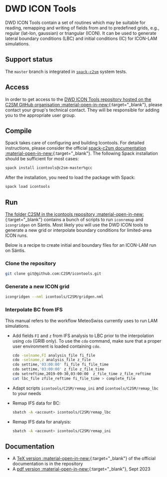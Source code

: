 
# DWD ICON Tools

DWD ICON Tools contain a set of routines which may be suitable for reading, remapping and writing of fields from and to predefined grids,
e.g., regular (lat-lon, gaussian) or triangular (ICON). It can be used to generate lateral boundary conditions (LBC) and initial conditions (IC) for ICON-LAM simulations.

## Support status

The `master` branch is integrated in [`spack-c2sm`](https://github.com/C2SM/spack-c2sm/) system tests.

## Access

In order to get access to the [DWD ICON Tools repository hosted on the C2SM GitHub organisation :material-open-in-new:](https://github.com/C2SM/icontools){:target="_blank"},
please contact your group's technical contact. They will be responsible for adding you to the appropriate user group.

## Compile

Spack takes care of configuring and building Icontools. For detailed instructions,
please consider the official [spack-c2sm documentation :material-open-in-new:](https://c2sm.github.io/spack-c2sm/latest){:target="_blank"}.
The following Spack installation should be sufficient for most cases:

```bash
spack install icontools@c2sm-master%gcc
```

After the installation, you need to load the package with Spack:

```bash
spack load icontools
```

## Run

[The folder C2SM in the icontools repository :material-open-in-new:](https://github.com/C2SM/icontools/tree/master/C2SM){:target="_blank"} contains a bunch of scripts to run `iconremap` and `icongridgen` on Säntis.
Most likely you will use the DWD ICON tools to generate a new grid or interpolate boundary conditions for limited-area ICON runs. 

Below is a recipe to create initial and boundary files for an ICON-LAM run on Säntis.

### Clone the repository

```bash
git clone git@github.com:C2SM/icontools.git
```

### Generate a new ICON grid

```bash
icongridgen --nml icontools/C2SM/gridgen.nml
``` 

### Interpolate BC from IFS

This manual refers to the workflow MeteoSwiss currently uses to run LAM simulations.

* Add fields `FI` and `z` from IFS analysis to LBC prior to the interpolation using `cdo` (GRIB only). 
To use the `cdo` command, make sure that a proper user environment is loaded containing `cdo`.

    ```bash
    cdo -selname,FI analysis_file fi_file
    cdo -selname,z analysis_file z_file
    cdo settime,'03:00:00' fi_file fi_file_time
    cdo settime,'03:00:00' z_file z_file_time
    cdo setreftime,2019-09-30,03:00:00  z_file_time z_file_reftime
    cat lbc_file zfile_reftime fi_file_time > complete_file
    ```

* Adapt scripts `icontools/C2SM/remap_ini` and `icontools/C2SM/remap_lbc` to your needs

* Remap IFS data for BC:

    ```bash
    sbatch -A <account> icontools/C2SM/remap_lbc
    ``` 

* Remap IFS data for analysis:

    ```bash
    sbatch -A <account> icontools/C2SM/remap_ini
    ```

## Documentation

* A [TeX version :material-open-in-new:](https://github.com/C2SM/icontools/blob/master/doc/icontools_doc.tex){:target="_blank"} of the official documentation is in the repository
* A [pdf version :material-open-in-new:](https://polybox.ethz.ch/index.php/s/jdYaNrWFF8LjcrF){:target="_blank"}, Sept 2023
